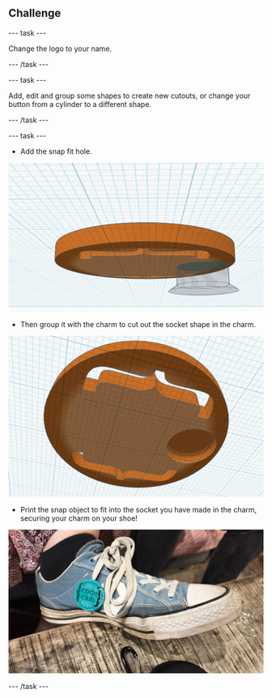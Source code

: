 ## Challenge

--- task ---

Change the logo to your name.

--- /task ---

--- task ---

Add, edit and group some shapes to create new cutouts, or change your button from a cylinder to a different shape.

--- /task ---

--- task ---

- Add the snap fit hole.

![The snap fit hole in place on the charm](images/snap-fit-hole.png)

- Then group it with the charm to cut out the socket shape in the charm.

![The snap fit hole grouped, creating a cutout in the charm](images/snap-fit-socket.png)

- Print the snap object to fit into the socket you have made in the charm, securing your charm on your shoe!

![The charm fitted through the hole of shoe, securing the charm](images/shoe-charm.jpg)

--- /task ---

